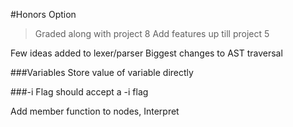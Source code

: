 #Honors Option
>Graded along with project 8
>Add features up till project 5

Few ideas added to lexer/parser
Biggest changes to AST traversal

###Variables
Store value of variable directly

###-i Flag
should accept a -i flag

Add member function to nodes, Interpret
